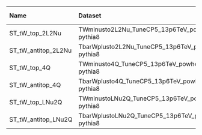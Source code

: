 | Name                | Dataset                                         | RunIII2024Summer24 Root Request   | Root Status                       | NanoV15 Status                    |
|:--------------------|:------------------------------------------------|:----------------------------------|:----------------------------------|:----------------------------------|
| ST_tW_top_2L2Nu     | TWminusto2L2Nu_TuneCP5_13p6TeV_powheg-pythia8   | NONE                              | $${\color{red}\textbf{MISSING}}$$ | $${\color{red}\textbf{MISSING}}$$ |
| ST_tW_antitop_2L2Nu | TbarWplusto2L2Nu_TuneCP5_13p6TeV_powheg-pythia8 | NONE                              | $${\color{red}\textbf{MISSING}}$$ | $${\color{red}\textbf{MISSING}}$$ |
| ST_tW_top_4Q        | TWminusto4Q_TuneCP5_13p6TeV_powheg-pythia8      | NONE                              | $${\color{red}\textbf{MISSING}}$$ | $${\color{red}\textbf{MISSING}}$$ |
| ST_tW_antitop_4Q    | TbarWplusto4Q_TuneCP5_13p6TeV_powheg-pythia8    | NONE                              | $${\color{red}\textbf{MISSING}}$$ | $${\color{red}\textbf{MISSING}}$$ |
| ST_tW_top_LNu2Q     | TWminustoLNu2Q_TuneCP5_13p6TeV_powheg-pythia8   | NONE                              | $${\color{red}\textbf{MISSING}}$$ | $${\color{red}\textbf{MISSING}}$$ |
| ST_tW_antitop_LNu2Q | TbarWplustoLNu2Q_TuneCP5_13p6TeV_powheg-pythia8 | NONE                              | $${\color{red}\textbf{MISSING}}$$ | $${\color{red}\textbf{MISSING}}$$ |